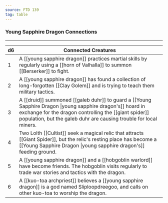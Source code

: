 ```yaml
---
source: FTD 139
tag: table
---
```


### Young Sapphire Dragon Connections
---
|d6|Connected Creatures|
|----|------------|
|1|A [[young sapphire dragon]] practices martial skills by regularly using a [[horn of Valhalla]] to summon [[Berserker]] to fight.|
|2|A [[young sapphire dragon]] has found a collection of long-forgotten [[Clay Golem]] and is trying to teach them military tactics.|
|3|A [[druid]] summoned [[galeb duhr]] to guard a [[Young Sapphire Dragon \|young sapphire dragon's]] hoard in exchange for the dragon controlling the [[giant spider]] population, but the galeb duhr are causing trouble for local miners.|
|4|Two Lolth [[Cultist]] seek a magical relic that attracts [[Giant Spider]], but the relic's resting place has become a [[Young Sapphire Dragon \|young sapphire dragon's]] feeding ground.|
|5|A [[young sapphire dragon]] and a [[hobgoblin warlord]] have become friends. The hobgoblin visits regularly to trade war stories and tactics with the dragon.|
|6|A [[kuo-toa archpriest]] believes a [[young sapphire dragon]] is a god named Sliploopdreegoo, and calls on other kuo-toa to worship the dragon.|
